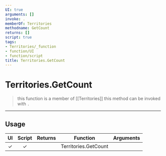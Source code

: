 ```yaml
---
UI: true
arguments: []
invoke: .
memberOf: Territories
methodname: GetCount
returns: []
script: true
tags:
- Territories/_function
- function/UI
- function/script
title: Territories.GetCount
---
```

# Territories.GetCount
> this function is a member of [[Territories]]
> this method can be invoked with `.`
-----
## Usage
|  UI | Script | Returns | Function | Arguments |
|:---:|:------:|-------:|:--------:|:---------|
|✓|✓||Territories.GetCount||
